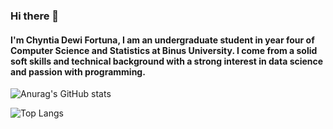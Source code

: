 ### Hi there 👋
#### I'm Chyntia Dewi Fortuna, I am an undergraduate student in year four of Computer Science and Statistics at Binus University. I come from a solid soft skills and technical background with a strong interest in data science and passion with programming.


![Anurag's GitHub stats](https://github-readme-stats.vercel.app/api?username=chyntiadf&show_icons=true&theme=omni)


![Top Langs](https://github-readme-stats.vercel.app/api/top-langs/?username=chyntiadf&layout=compact&theme=omni)


<!--
**chyntiadf/chyntiadf** is a ✨ _special_ ✨ repository because its `README.md` (this file) appears on your GitHub profile.

Here are some ideas to get you started:

- 🔭 I’m currently working on ...
- 🌱 I’m currently learning ...
- 👯 I’m looking to collaborate on ...
- 🤔 I’m looking for help with ...
- 💬 Ask me about ...
- 📫 How to reach me: ...
- 😄 Pronouns: ...
- ⚡ Fun fact: ...
-->
